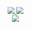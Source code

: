 <p align="center">

<a href="http://www.hypernylium.com">
    <img src="https://img.shields.io/badge/Website-HyperNylium.com-red?style=flat-square">
</a>   
<a href="http://www.hypernylium.com/en-en/customer-support/">
    <img src="https://img.shields.io/badge/-Email-red?style=flat-square&logo=gmail&logoColor=white">
</a>

<br/> 

<a href="https://github.com/HyperNylium">
    <img src="https://github-stats-alpha.vercel.app/api?username=HyperNylium&cc=22272e&tc=37BCF6&ic=fff&bc=0000">
</a>